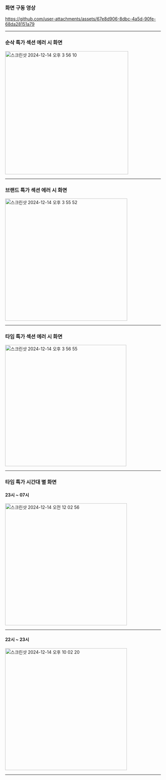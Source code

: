 ### 화면 구동 영상

https://github.com/user-attachments/assets/67e8d906-8dbc-4a5d-90fe-68da28151a79

---

### 순삭 특가 섹션 에러 시 화면

<img width="398" alt="스크린샷 2024-12-14 오후 3 56 10" src="https://github.com/user-attachments/assets/0659ad2f-e8fb-4991-a388-c9899457c626" />

---

### 브랜드 특가 섹션 에러 시 화면

<img width="395" alt="스크린샷 2024-12-14 오후 3 55 52" src="https://github.com/user-attachments/assets/565a7371-1d69-416a-87bc-47fdc146b213" />

---

### 타임 특가 섹션 에러 시 화면

<img width="392" alt="스크린샷 2024-12-14 오후 3 56 55" src="https://github.com/user-attachments/assets/71d1cb52-49f9-4fb8-8cd6-c87968f1af16" />

---

### 타임 특가 시간대 별 화면

#### 23시 ~ 07시

<img width="394" alt="스크린샷 2024-12-14 오전 12 02 56" src="https://github.com/user-attachments/assets/9b9c20e9-6910-4eb1-82ff-79ac32b06189" />

---

#### 22시 ~ 23시

<img width="394" alt="스크린샷 2024-12-14 오후 10 02 20" src="https://github.com/user-attachments/assets/25b732fe-e14c-480c-9fcd-d9fe7b14ebc1" />

---

